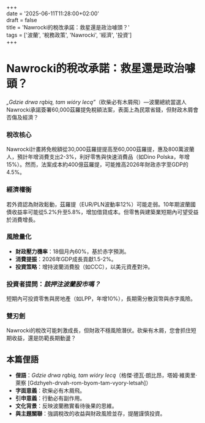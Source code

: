 +++  
date = '2025-06-11T11:28:00+02:00'  
draft = false  
title = 'Nawrocki的稅改承諾：救星還是政治噱頭？'  
tags = ['波蘭', '稅務政策', 'Nawrocki', '經濟', '投資']  
+++

# Nawrocki的稅改承諾：救星還是政治噱頭？


*„Gdzie drwa rąbią, tam wióry lecą”*（砍柴必有木屑飛）—波蘭總統當選人Nawrocki承諾簽署60,000茲羅提免稅額法案，表面上為民眾省錢，但財政木屑會否傷及經濟？

### 稅改核心  
Nawrocki計畫將免稅額從30,000茲羅提提高至60,000茲羅提，惠及800萬波蘭人，預計年增消費支出2-3%，利好零售與快速消費品（如Dino Polska，年增15%）。然而，法案成本約400億茲羅提，可能推高2026年財政赤字至GDP的4.5%。

### 經濟權衡  
若外資認為財政鬆動，茲羅提（EUR/PLN波動率12%）可能走弱。10年期波蘭國債收益率可能從5.2%升至5.8%，增加借貸成本。但零售與建築業短期內可望受益於消費增長。

### 風險量化  
- **財政壓力機率**：18個月內60%，基於赤字預測。  
- **消費提振**：2026年GDP成長貢獻1.5-2%。  
- **投資策略**：增持波蘭消費股（如CCC），以美元資產對沖。  

### 投資者提問：*該押注波蘭股市嗎？*  
短期內可投資零售與房地產（如LPP，年增10%），長期需分散貨幣與赤字風險。  

### 雙刃劍  
Nawrocki的稅改可能刺激成長，但財政不穩風險潛伏。砍柴有木屑，您會抓住短期收益，還是防範長期動盪？

## 本篇俚語  
- **俚語**：*Gdzie drwa rąbią, tam wióry lecą*（格傑·德瓦·朗比昂，塔姆·維奧里·萊察 [Gdzhyeh-drvah-rom-byom-tam-vyory-letsah]）  
- **字面意義**：砍柴必有木屑飛。  
- **引申意義**：行動必有副作用。  
- **文化背景**：反映波蘭務實看待後果的思維。  
- **與主題關聯**：強調稅改的收益與財政風險並存，提醒謹慎投資。